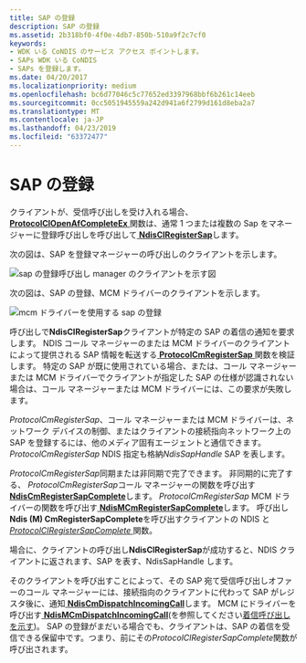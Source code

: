 ```yaml
---
title: SAP の登録
description: SAP の登録
ms.assetid: 2b318bf0-4f0e-4db7-850b-510a9f2c7cf0
keywords:
- WDK いる CoNDIS のサービス アクセス ポイントします。
- SAPs WDK いる CoNDIS
- SAPs を登録します。
ms.date: 04/20/2017
ms.localizationpriority: medium
ms.openlocfilehash: bc6d77046c5c77652ed3397968bbf6b261c14eeb
ms.sourcegitcommit: 0cc5051945559a242d941a6f2799d161d8eba2a7
ms.translationtype: MT
ms.contentlocale: ja-JP
ms.lasthandoff: 04/23/2019
ms.locfileid: "63372477"
---
```

# <a name="registering-a-sap"></a>SAP の登録





クライアントが、受信呼び出しを受け入れる場合、 [ **ProtocolClOpenAfCompleteEx** ](https://msdn.microsoft.com/library/windows/hardware/ff570235)関数は、通常 1 つまたは複数の Sap をマネージャーに登録呼び出しを呼び出して[ **NdisClRegisterSap**](https://msdn.microsoft.com/library/windows/hardware/ff561648)します。

次の図は、SAP を登録マネージャーの呼び出しのクライアントを示します。

![sap の登録呼び出し manager のクライアントを示す図](images/cm-02.png)

次の図は、SAP の登録、MCM ドライバーのクライアントを示します。

![mcm ドライバーを使用する sap の登録](images/fig1-02.png)

呼び出しで**NdisClRegisterSap**クライアントが特定の SAP の着信の通知を要求します。 NDIS コール マネージャーのまたは MCM ドライバーのクライアントによって提供される SAP 情報を転送する[ **ProtocolCmRegisterSap** ](https://msdn.microsoft.com/library/windows/hardware/ff570250)関数を検証します。 特定の SAP が既に使用されている場合、または、コール マネージャーまたは MCM ドライバーでクライアントが指定した SAP の仕様が認識されない場合は、コール マネージャーまたは MCM ドライバーには、この要求が失敗します。

*ProtocolCmRegisterSap*、コール マネージャーまたは MCM ドライバーは、ネットワーク デバイスの制御、またはクライアントの接続指向ネットワーク上の SAP を登録するには、他のメディア固有エージェントと通信できます。 *ProtocolCmRegisterSap* NDIS 指定も格納*NdisSapHandle* SAP を表します。

*ProtocolCmRegisterSap*同期または非同期で完了できます。 非同期的に完了する、 *ProtocolCmRegisterSap*コール マネージャーの関数を呼び出す[ **NdisCmRegisterSapComplete**](https://msdn.microsoft.com/library/windows/hardware/ff561689)します。 *ProtocolCmRegisterSap* MCM ドライバーの関数を呼び出す[ **NdisMCmRegisterSapComplete**](https://msdn.microsoft.com/library/windows/hardware/ff563557)します。 呼び出し**Ndis (M) CmRegisterSapComplete**を呼び出すクライアントの NDIS と[ *ProtocolClRegisterSapComplete* ](https://msdn.microsoft.com/library/windows/hardware/ff570237)関数。

場合に、クライアントの呼び出し**NdisClRegisterSap**が成功すると、NDIS クライアントに返されます、SAP を表す、NdisSapHandle します。

そのクライアントを呼び出すことによって、その SAP 宛て受信呼び出しオファーのコール マネージャーには、接続指向のクライアントに代わって SAP がレジスタ後に、通知[ **NdisCmDispatchIncomingCall**](https://msdn.microsoft.com/library/windows/hardware/ff561664)します。 MCM にドライバーを呼び出す[ **NdisMCmDispatchIncomingCall**](https://msdn.microsoft.com/library/windows/hardware/ff562830)(を参照してください[着信呼び出しを示す](indicating-an-incoming-call.md))。 SAP の登録がまだいる場合でも、クライアントは、SAP の着信を受信できる保留中です。つまり、前にその*ProtocolClRegisterSapComplete*関数が呼び出されます。

 

 






